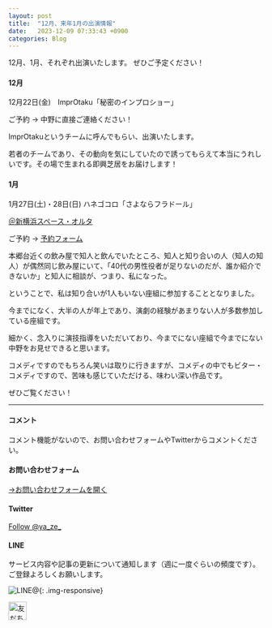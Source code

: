 ```yaml
---
layout: post
title:  "12月、来年1月の出演情報"
date:   2023-12-09 07:33:43 +0900
categories: Blog
---
```


12月、1月、それぞれ出演いたします。
ぜひご予定ください！

#### 12月

12月22日(金)　ImprOtaku「秘密のインプロショー」

ご予約 → 中野に直接ご連絡ください！


ImprOtakuというチームに呼んでもらい、出演いたします。

若者のチームであり、その動向を気にしていたので誘ってもらえて本当にうれしいです。その場で生まれる即興芝居をお届けします！


#### 1月

1月27日(土)・28日(日) ハネゴコロ「さよならフラドール」

[＠新横浜スペース・オルタ](http://spacealta.sakura.ne.jp/#map)

ご予約 → [予約フォーム](https://www.quartet-online.net/ticket/sayonara_huladoll?m=0ydhicc)

本郷台近くの飲み屋で知人と飲んでいたところ、知人と知り合いの人（知人の知人）が偶然同じ飲み屋にいて、「40代の男性役者が足りないのだが、誰か紹介できないか」と知人に相談が、つまり、私になった。

ということで、私は知り合いが1人もいない座組に参加することとなりました。

今までになく、大半の人が年上であり、演劇の経験があまりない人が多数参加している座組です。

細かく、念入りに演技指導をいただいており、今までにない座組で今までにない中野をお見せできると思います。

コメディですのでもちろん笑いは取りに行きますが、コメディの中でもビター・コメディですので、苦味も感じていただける、味わい深い作品です。

ぜひご覧ください！







---
#### コメント
コメント機能がないので、お問い合わせフォームやTwitterからコメントください。

#### お問い合わせフォーム
[→お問い合わせフォームを開く]({{site.baseurl}}/docs/contact/)

#### Twitter

<a href="https://twitter.com/ya_ze_?ref_src=twsrc%5Etfw" class="twitter-follow-button" data-show-count="false">Follow @ya_ze_</a><script async src="https://platform.twitter.com/widgets.js" charset="utf-8"></script>


#### LINE

サービス内容や記事の更新について通知します（週に一度ぐらいの頻度です）。
ご登録よろしくお願いします。

![LINE@]({{site.baseurl}}/img/lineat.png){: .img-responsive}

<a href="https://line.me/R/ti/p/%40tqt3140x"><img height="36" border="0" alt="友だち追加" src="https://scdn.line-apps.com/n/line_add_friends/btn/ja.png"></a>
